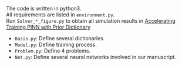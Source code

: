 The code is written in python3. <br>
All requirements are listed in `environment.py`.<br>
Run `Solver_*_figure.py` to obtain all simulation results in [Accelerating Training PINN with Prior Dictionary](https://www.arxiv.org/xxxxxx)
- `Basis.py`: Define several dictionaries.
- `Model.py`: Define training process.
- `Problem.py`: Define 4 problems.
- `Net.py`: Define several neural networks involved in our manuscript.